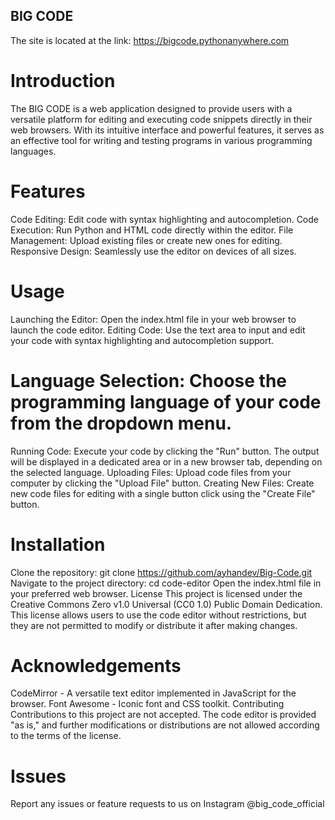## BIG CODE 
The site is located at the link: https://bigcode.pythonanywhere.com

# Introduction
The BIG CODE is a web application designed to provide users with a versatile platform for editing and executing code snippets directly in their web browsers. With its intuitive interface and powerful features, it serves as an effective tool for writing and testing programs in various programming languages.


# Features
Code Editing: Edit code with syntax highlighting and autocompletion.
Code Execution: Run Python and HTML code directly within the editor.
File Management: Upload existing files or create new ones for editing.
Responsive Design: Seamlessly use the editor on devices of all sizes.


# Usage
Launching the Editor: Open the index.html file in your web browser to launch the code editor.
Editing Code: Use the text area to input and edit your code with syntax highlighting and autocompletion support.


# Language Selection: Choose the programming language of your code from the dropdown menu.
Running Code: Execute your code by clicking the "Run" button. The output will be displayed in a dedicated area or in a new browser tab, depending on the selected language.
Uploading Files: Upload code files from your computer by clicking the "Upload File" button.
Creating New Files: Create new code files for editing with a single button click using the "Create File" button.


# Installation
Clone the repository: git clone https://github.com/ayhandev/Big-Code.git
Navigate to the project directory: cd code-editor
Open the index.html file in your preferred web browser.
License
This project is licensed under the Creative Commons Zero v1.0 Universal (CC0 1.0) Public Domain Dedication. This license allows users to use the code editor without restrictions, but they are not permitted to modify or distribute it after making changes.


# Acknowledgements
CodeMirror - A versatile text editor implemented in JavaScript for the browser.
Font Awesome - Iconic font and CSS toolkit.
Contributing
Contributions to this project are not accepted. The code editor is provided "as is," and further modifications or distributions are not allowed according to the terms of the license.

# Issues
Report any issues or feature requests to us on Instagram @big_code_official

